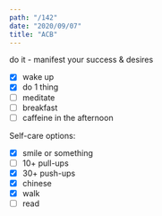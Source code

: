 ```yaml
---
path: "/142"
date: "2020/09/07"
title: "ACB"
---
```


do it - manifest your success & desires

- [x] wake up
- [x] do 1 thing
- [ ] meditate
- [ ] breakfast
- [ ] caffeine in the afternoon

Self-care options:
- [x] smile or something
- [ ] 10+ pull-ups
- [x] 30+ push-ups
- [x] chinese
- [x] walk
- [ ] read
